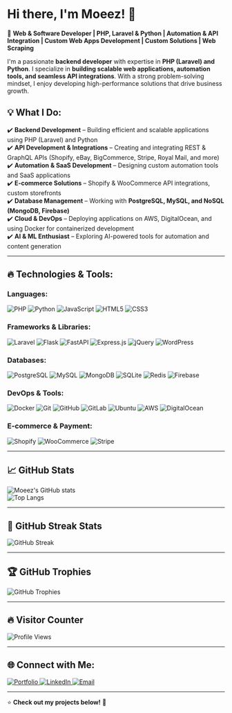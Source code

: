 # Hi there, I'm Moeez! 👋  

🚀 **Web & Software Developer | PHP, Laravel & Python | Automation & API Integration | Custom Web Apps Development | Custom Solutions | Web Scraping**  

I'm a passionate **backend developer** with expertise in **PHP (Laravel) and Python**. I specialize in **building scalable web applications, automation tools, and seamless API integrations**. With a strong problem-solving mindset, I enjoy developing high-performance solutions that drive business growth.  

## 💡 What I Do:  

✔️ **Backend Development** – Building efficient and scalable applications using PHP (Laravel) and Python  
✔️ **API Development & Integrations** – Creating and integrating REST & GraphQL APIs (Shopify, eBay, BigCommerce, Stripe, Royal Mail, and more)  
✔️ **Automation & SaaS Development** – Designing custom automation tools and SaaS applications  
✔️ **E-commerce Solutions** – Shopify & WooCommerce API integrations, custom storefronts  
✔️ **Database Management** – Working with **PostgreSQL, MySQL, and NoSQL (MongoDB, Firebase)**  
✔️ **Cloud & DevOps** – Deploying applications on AWS, DigitalOcean, and using Docker for containerized development  
✔️ **AI & ML Enthusiast** – Exploring AI-powered tools for automation and content generation  

---

## 🔥 Technologies & Tools:  

### Languages:
<p>
  <img src="https://img.shields.io/badge/PHP-777BB4?style=for-the-badge&logo=php&logoColor=white" alt="PHP"/>
  <img src="https://img.shields.io/badge/Python-3776AB?style=for-the-badge&logo=python&logoColor=white" alt="Python"/>
  <img src="https://img.shields.io/badge/JavaScript-F7DF1E?style=for-the-badge&logo=javascript&logoColor=black" alt="JavaScript"/>
  <img src="https://img.shields.io/badge/HTML5-E34F26?style=for-the-badge&logo=html5&logoColor=white" alt="HTML5"/>
  <img src="https://img.shields.io/badge/CSS3-1572B6?style=for-the-badge&logo=css3&logoColor=white" alt="CSS3"/>
</p>

### Frameworks & Libraries:
<p>
  <img src="https://img.shields.io/badge/Laravel-FF2D20?style=for-the-badge&logo=laravel&logoColor=white" alt="Laravel"/>
  <img src="https://img.shields.io/badge/Flask-000000?style=for-the-badge&logo=flask&logoColor=white" alt="Flask"/>
  <img src="https://img.shields.io/badge/FastAPI-009688?style=for-the-badge&logo=fastapi&logoColor=white" alt="FastAPI"/>
  <img src="https://img.shields.io/badge/Express.js-000000?style=for-the-badge&logo=express&logoColor=white" alt="Express.js"/>
  <img src="https://img.shields.io/badge/jQuery-0769AD?style=for-the-badge&logo=jquery&logoColor=white" alt="jQuery"/>
  <img src="https://img.shields.io/badge/WordPress-21759B?style=for-the-badge&logo=wordpress&logoColor=white" alt="WordPress"/>
</p>

### Databases:
<p>
  <img src="https://img.shields.io/badge/PostgreSQL-316192?style=for-the-badge&logo=postgresql&logoColor=white" alt="PostgreSQL"/>
  <img src="https://img.shields.io/badge/MySQL-4479A1?style=for-the-badge&logo=mysql&logoColor=white" alt="MySQL"/>
  <img src="https://img.shields.io/badge/MongoDB-47A248?style=for-the-badge&logo=mongodb&logoColor=white" alt="MongoDB"/>
  <img src="https://img.shields.io/badge/SQLite-07405E?style=for-the-badge&logo=sqlite&logoColor=white" alt="SQLite"/>
  <img src="https://img.shields.io/badge/Redis-DC382D?style=for-the-badge&logo=redis&logoColor=white" alt="Redis"/>
  <img src="https://img.shields.io/badge/Firebase-FFCA28?style=for-the-badge&logo=firebase&logoColor=black" alt="Firebase"/>
</p>

### DevOps & Tools:
<p>
  <img src="https://img.shields.io/badge/Docker-2496ED?style=for-the-badge&logo=docker&logoColor=white" alt="Docker"/>
  <img src="https://img.shields.io/badge/Git-F05032?style=for-the-badge&logo=git&logoColor=white" alt="Git"/>
  <img src="https://img.shields.io/badge/GitHub-181717?style=for-the-badge&logo=github&logoColor=white" alt="GitHub"/>
  <img src="https://img.shields.io/badge/GitLab-FCA121?style=for-the-badge&logo=gitlab&logoColor=white" alt="GitLab"/>
  <img src="https://img.shields.io/badge/Ubuntu-E95420?style=for-the-badge&logo=ubuntu&logoColor=white" alt="Ubuntu"/>
  <img src="https://img.shields.io/badge/AWS-232F3E?style=for-the-badge&logo=amazon-aws&logoColor=white" alt="AWS"/>
  <img src="https://img.shields.io/badge/DigitalOcean-0080FF?style=for-the-badge&logo=digitalocean&logoColor=white" alt="DigitalOcean"/>
</p>

### E-commerce & Payment:
<p>
  <img src="https://img.shields.io/badge/Shopify-7AB55C?style=for-the-badge&logo=shopify&logoColor=white" alt="Shopify"/>
  <img src="https://img.shields.io/badge/WooCommerce-96588A?style=for-the-badge&logo=woocommerce&logoColor=white" alt="WooCommerce"/>
  <img src="https://img.shields.io/badge/Stripe-008CDD?style=for-the-badge&logo=stripe&logoColor=white" alt="Stripe"/>
</p>

---

## 📈 GitHub Stats  

![Moeez's GitHub stats](https://github-readme-stats.vercel.app/api?username=moeezrhmn&show_icons=true&theme=radical)  
![Top Langs](https://github-readme-stats.vercel.app/api/top-langs/?username=moeezrhmn&layout=compact&theme=radical&show_icons=true)

---

## 🎯 GitHub Streak Stats

![GitHub Streak](https://streak-stats.demolab.com/?user=moeezrhmn&theme=radical)

---

## 🏆 GitHub Trophies

![GitHub Trophies](https://github-profile-trophy.vercel.app/?username=moeezrhmn&theme=radical)

---

## 🔥 Visitor Counter

![Profile Views](https://komarev.com/ghpvc/?username=moeezrhmn&color=blue)

---

## 🌐 Connect with Me:  

<p>
  <a href="https://moeezrehman.dev/" target="_blank">
    <img src="https://img.shields.io/badge/Portfolio-moeezrehman.dev-blue?style=for-the-badge" alt="Portfolio"/>
  </a>
  <a href="https://www.linkedin.com/in/moeezrhmn/" target="_blank">
    <img src="https://img.shields.io/badge/LinkedIn-moeezrhmn-0077B5?style=for-the-badge&logo=linkedin" alt="LinkedIn"/>
  </a>
  <a href="mailto:moeezrhmn853@gmail.com">
    <img src="https://img.shields.io/badge/Email-moeezrhmn853@gmail.com-D14836?style=for-the-badge&logo=gmail" alt="Email"/>
  </a>
</p>

---

⭐ **Check out my projects below!** 🚀
